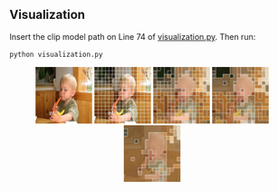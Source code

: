 ## Visualization
Insert the clip model path on Line 74 of [visualization.py](visualization.py).
Then run:
```python
python visualization.py
```
<div align=center>
<img src="figures/input.jpg" width="100" />
<img src="figures/vanilla.jpg" width="100" />
<img src="figures/stage1.jpg" width="100" />
<img src="figures/stage2.jpg" width="100" />
<img src="figures/stage3.jpg" width="100" />
</div>